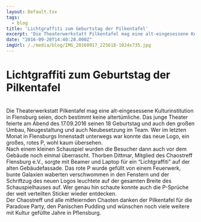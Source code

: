 ```yaml
---
layout: Default.tsx
tags:
  - blog
title: 'Lichtgraffiti zum Geburtstag der Pilkentafel'
excerpt: 'Die Theaterwerkstatt Pilkentafel mag eine alt-eingesessene Kulturinstitution in Flensburg seien, doch bestimmt keine altertümliche. Das junge Theater feierte am Abend des 17.09.2016 seinen 18 Geburtstag und auch den großen […]'
date: "2016-09-20T14:40:28.000Z"
imgUrl: /./media/blog/IMG_20160917_225618-1024x735.jpg
---
```


# Lichtgraffiti zum Geburtstag der Pilkentafel

<div class="ace-line" style="text-align: left;">&nbsp;</div>
<div id="magicdomid8" class="ace-line" style="text-align: left;"><span class="author-pyMgoBxQsWbt">Die Theaterwerkstatt Pilkentafel mag eine alt-eingesessene Kulturinstitution in Flensburg seien, doch bestimmt keine altertümliche. Das junge Theater feierte am Abend des 17.09.2016 seinen 18 Geburtstag und auch den großen Umbau, Neugestaltung und auch Neubesetzung im Team. Wer im letzten Monat in Flensburgs Innenstadt unterwegs war konnte das neue Logo, ein großes, rotes P, wohl kaum übersehen.</span></div>
<div id="magicdomid9" class="ace-line" style="text-align: left;"><span class="author-pyMgoBxQsWbt">Nach einem kleinen Schauspiel wurden die Besucher dann auch vor dem Gebäude noch einmal überrascht. Thorben Dittmar, Mitglied des Chaostreff Flensburg e.V., sorgte mit Beamer und Laptop für ein “Lichtgraffiti” auf der alten Gebäudefassade. Das rote P wurde gefüllt von einem Feuerwerk, bunte Galaxien waberten verschwommen in den Fenstern und der Schriftzug des neuen Logos leuchtete auf der gesamten Breite des Schauspielhauses auf. Wer genau hin schaute konnte auch die P-Sprüche der weit verteilten Sticker wieder entdecken.</span></div>
<div id="magicdomid10" class="ace-line" style="text-align: left;"><span class="author-pyMgoBxQsWbt">Der Chaostreff und alle mitfeiernden Chaoten danken der Pilkentafel für die Paradoxe Party, den Panischen Pudding und wünschen noch viele weitere mit Kultur gefüllte Jahre in Pflensburg.</span></div>

